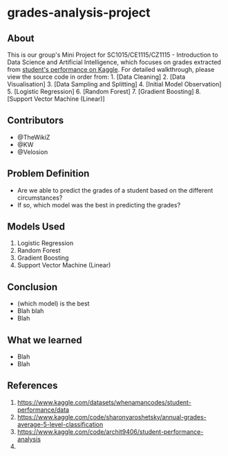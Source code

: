 # grades-analysis-project
## About
This is our group's Mini Project for SC1015/CE1115/CZ1115 - Introduction to Data Science and Artificial Intelligence, which focuses on grades extracted from [student's performance on Kaggle](https://www.kaggle.com/datasets/whenamancodes/student-performance/data). For detailed walkthrough, please view the source code in order from:
    1. [Data Cleaning]
    2. [Data Visualisation]
    3. [Data Sampling and Splitting]
    4. [Initial Model Observation]
    5. [Logistic Regression]
    6. [Random Forest]
    7. [Gradient Boosting]
    8. [Support Vector Machine (Linear)]

## Contributors
- @TheWikiZ
- @KW
- @Velosion

## Problem Definition
- Are we able to predict the grades of a student based on the different circumstances?
- If so, which model was the best in predicting the grades?

## Models Used
  1. Logistic Regression
  2. Random Forest
  3. Gradient Boosting
  4. Support Vector Machine (Linear)

## Conclusion 
- (which model) is the best
- Blah blah
- Blah

## What we learned
- Blah
- Blah

## References
1. <https://www.kaggle.com/datasets/whenamancodes/student-performance/data>
2. <https://www.kaggle.com/code/sharonyaroshetsky/annual-grades-average-5-level-classification>
3. <https://www.kaggle.com/code/archit9406/student-performance-analysis>
4. 

